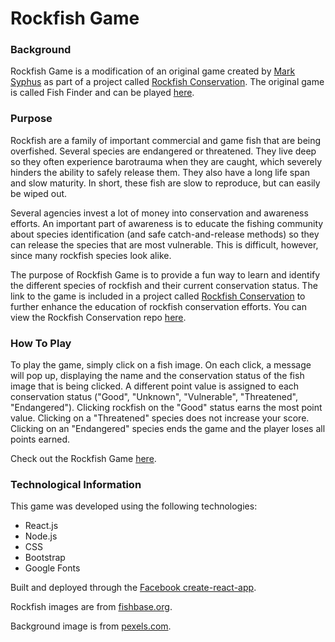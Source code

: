 # Rockfish Game

### Background
Rockfish Game is a modification of an original game created by [Mark Syphus](https://github.com/msyphus) as part of a project called [Rockfish Conservation](https://rockfish-conservation.herokuapp.com/). The original game is called Fish Finder and can be played [here](https://msyphus.github.io/fish-finder/).

### Purpose
 Rockfish are a family of important commercial and game fish that are being overfished.  Several species are endangered or threatened.  They live deep so they often experience barotrauma when they are caught, which severely hinders the ability to safely release them.  They also have a long life span and slow maturity.  In short, these fish are slow to reproduce, but can easily be wiped out. 
 
 Several agencies invest a lot of money into conservation and awareness efforts. An important part of awareness is to educate the fishing community about species identification (and safe catch-and-release methods) so they can release the species that are most vulnerable. This is difficult, however, since many rockfish species look alike.
 
The purpose of Rockfish Game is to provide a fun way to learn and identify the different species of rockfish and their current conservation status. The link to the game is included in a project called [Rockfish Conservation](https://rockfish-conservation.herokuapp.com/) to further enhance the education of rockfish conservation efforts. You can view the Rockfish Conservation repo [here](https://github.com/cftgithub/rockfish-conservation). 

### How To Play
To play the game, simply click on a fish image. On each click, a message will pop up, displaying the name and the conservation status of the fish image that is being clicked. A different point value is assigned to each conservation status ("Good", "Unknown", "Vulnerable", "Threatened", "Endangered"). Clicking rockfish on the "Good" status earns the most point value. Clicking on a "Threatened" species does not increase your score. Clicking on an "Endangered" species ends the game and the player loses all points earned. 

Check out the Rockfish Game [here](https://cftgithub.github.io/rockfishGame/).

### Technological Information
This game was developed using the following technologies:
* React.js
* Node.js
* CSS
* Bootstrap
* Google Fonts

Built and deployed through the [Facebook create-react-app](https://github.com/facebook/create-react-app).

Rockfish images are from [fishbase.org](https://www.fishbase.se/search.php).

Background image is from [pexels.com](https://www.pexels.com/search/fish/).
